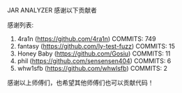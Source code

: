 JAR ANALYZER 感谢以下贡献者

感谢列表:

1. 4ra1n (https://github.com/4ra1n) COMMITS: 749
2. fantasy (https://github.com/ly-test-fuzz) COMMITS: 15
3. Honey Baby (https://github.com/Gosiu) COMMITS: 11
4. phil (https://github.com/sensensen404) COMMITS: 6
5. whw1sfb (https://github.com/whwlsfb) COMMITS: 2

感谢以上师傅们，也希望其他师傅们也可以贡献代码！